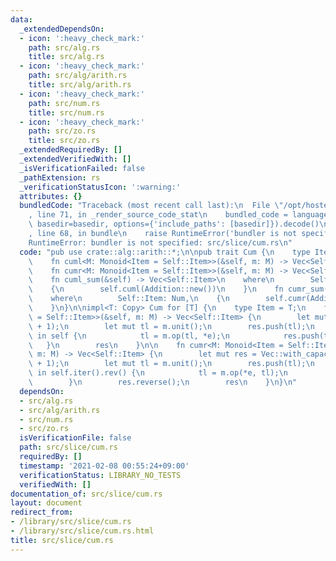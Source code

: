 ```yaml
---
data:
  _extendedDependsOn:
  - icon: ':heavy_check_mark:'
    path: src/alg.rs
    title: src/alg.rs
  - icon: ':heavy_check_mark:'
    path: src/alg/arith.rs
    title: src/alg/arith.rs
  - icon: ':heavy_check_mark:'
    path: src/num.rs
    title: src/num.rs
  - icon: ':heavy_check_mark:'
    path: src/zo.rs
    title: src/zo.rs
  _extendedRequiredBy: []
  _extendedVerifiedWith: []
  _isVerificationFailed: false
  _pathExtension: rs
  _verificationStatusIcon: ':warning:'
  attributes: {}
  bundledCode: "Traceback (most recent call last):\n  File \"/opt/hostedtoolcache/Python/3.9.1/x64/lib/python3.9/site-packages/onlinejudge_verify/documentation/build.py\"\
    , line 71, in _render_source_code_stat\n    bundled_code = language.bundle(stat.path,\
    \ basedir=basedir, options={'include_paths': [basedir]}).decode()\n  File \"/opt/hostedtoolcache/Python/3.9.1/x64/lib/python3.9/site-packages/onlinejudge_verify/languages/user_defined.py\"\
    , line 68, in bundle\n    raise RuntimeError('bundler is not specified: {}'.format(path.as_posix()))\n\
    RuntimeError: bundler is not specified: src/slice/cum.rs\n"
  code: "pub use crate::alg::arith::*;\n\npub trait Cum {\n    type Item: Copy;\n\
    \    fn cuml<M: Monoid<Item = Self::Item>>(&self, m: M) -> Vec<Self::Item>;\n\
    \    fn cumr<M: Monoid<Item = Self::Item>>(&self, m: M) -> Vec<Self::Item>;\n\
    \    fn cuml_sum(&self) -> Vec<Self::Item>\n    where\n        Self::Item: Num,\n\
    \    {\n        self.cuml(Addition::new())\n    }\n    fn cumr_sum(&self) -> Vec<Self::Item>\n\
    \    where\n        Self::Item: Num,\n    {\n        self.cumr(Addition::new())\n\
    \    }\n}\n\nimpl<T: Copy> Cum for [T] {\n    type Item = T;\n    fn cuml<M: Monoid<Item\
    \ = Self::Item>>(&self, m: M) -> Vec<Self::Item> {\n        let mut res = Vec::with_capacity(self.len()\
    \ + 1);\n        let mut tl = m.unit();\n        res.push(tl);\n        for e\
    \ in self {\n            tl = m.op(tl, *e);\n            res.push(tl);\n     \
    \   }\n        res\n    }\n\n    fn cumr<M: Monoid<Item = Self::Item>>(&self,\
    \ m: M) -> Vec<Self::Item> {\n        let mut res = Vec::with_capacity(self.len()\
    \ + 1);\n        let mut tl = m.unit();\n        res.push(tl);\n        for e\
    \ in self.iter().rev() {\n            tl = m.op(*e, tl);\n            res.push(tl);\n\
    \        }\n        res.reverse();\n        res\n    }\n}\n"
  dependsOn:
  - src/alg.rs
  - src/alg/arith.rs
  - src/num.rs
  - src/zo.rs
  isVerificationFile: false
  path: src/slice/cum.rs
  requiredBy: []
  timestamp: '2021-02-08 00:55:24+09:00'
  verificationStatus: LIBRARY_NO_TESTS
  verifiedWith: []
documentation_of: src/slice/cum.rs
layout: document
redirect_from:
- /library/src/slice/cum.rs
- /library/src/slice/cum.rs.html
title: src/slice/cum.rs
---
```

